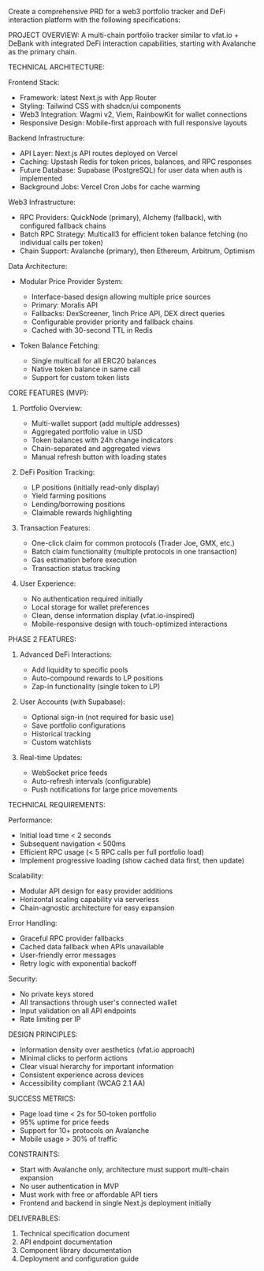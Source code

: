 Create a comprehensive PRD for a web3 portfolio tracker and DeFi interaction platform with the following specifications:

PROJECT OVERVIEW:
A multi-chain portfolio tracker similar to vfat.io + DeBank with integrated DeFi interaction capabilities, starting with Avalanche as the primary chain.

TECHNICAL ARCHITECTURE:

Frontend Stack:

- Framework: latest Next.js with App Router
- Styling: Tailwind CSS with shadcn/ui components
- Web3 Integration: Wagmi v2, Viem, RainbowKit for wallet connections
- Responsive Design: Mobile-first approach with full responsive layouts

Backend Infrastructure:

- API Layer: Next.js API routes deployed on Vercel
- Caching: Upstash Redis for token prices, balances, and RPC responses
- Future Database: Supabase (PostgreSQL) for user data when auth is implemented
- Background Jobs: Vercel Cron Jobs for cache warming

Web3 Infrastructure:

- RPC Providers: QuickNode (primary), Alchemy (fallback), with configured fallback chains
- Batch RPC Strategy: Multicall3 for efficient token balance fetching (no individual calls per token)
- Chain Support: Avalanche (primary), then Ethereum, Arbitrum, Optimism

Data Architecture:

- Modular Price Provider System:
  - Interface-based design allowing multiple price sources
  - Primary: Moralis API
  - Fallbacks: DexScreener, 1inch Price API, DEX direct queries
  - Configurable provider priority and fallback chains
  - Cached with 30-second TTL in Redis

- Token Balance Fetching:
  - Single multicall for all ERC20 balances
  - Native token balance in same call
  - Support for custom token lists

CORE FEATURES (MVP):

1. Portfolio Overview:
   - Multi-wallet support (add multiple addresses)
   - Aggregated portfolio value in USD
   - Token balances with 24h change indicators
   - Chain-separated and aggregated views
   - Manual refresh button with loading states

2. DeFi Position Tracking:
   - LP positions (initially read-only display)
   - Yield farming positions
   - Lending/borrowing positions
   - Claimable rewards highlighting

3. Transaction Features:
   - One-click claim for common protocols (Trader Joe, GMX, etc.)
   - Batch claim functionality (multiple protocols in one transaction)
   - Gas estimation before execution
   - Transaction status tracking

4. User Experience:
   - No authentication required initially
   - Local storage for wallet preferences
   - Clean, dense information display (vfat.io-inspired)
   - Mobile-responsive design with touch-optimized interactions

PHASE 2 FEATURES:

1. Advanced DeFi Interactions:
   - Add liquidity to specific pools
   - Auto-compound rewards to LP positions
   - Zap-in functionality (single token to LP)

2. User Accounts (with Supabase):
   - Optional sign-in (not required for basic use)
   - Save portfolio configurations
   - Historical tracking
   - Custom watchlists

3. Real-time Updates:
   - WebSocket price feeds
   - Auto-refresh intervals (configurable)
   - Push notifications for large price movements

TECHNICAL REQUIREMENTS:

Performance:

- Initial load time < 2 seconds
- Subsequent navigation < 500ms
- Efficient RPC usage (< 5 RPC calls per full portfolio load)
- Implement progressive loading (show cached data first, then update)

Scalability:

- Modular API design for easy provider additions
- Horizontal scaling capability via serverless
- Chain-agnostic architecture for easy expansion

Error Handling:

- Graceful RPC provider fallbacks
- Cached data fallback when APIs unavailable
- User-friendly error messages
- Retry logic with exponential backoff

Security:

- No private keys stored
- All transactions through user's connected wallet
- Input validation on all API endpoints
- Rate limiting per IP

DESIGN PRINCIPLES:

- Information density over aesthetics (vfat.io approach)
- Minimal clicks to perform actions
- Clear visual hierarchy for important information
- Consistent experience across devices
- Accessibility compliant (WCAG 2.1 AA)

SUCCESS METRICS:

- Page load time < 2s for 50-token portfolio
- 95% uptime for price feeds
- Support for 10+ protocols on Avalanche
- Mobile usage > 30% of traffic

CONSTRAINTS:

- Start with Avalanche only, architecture must support multi-chain expansion
- No user authentication in MVP
- Must work with free or affordable API tiers
- Frontend and backend in single Next.js deployment initially

DELIVERABLES:

1. Technical specification document
2. API endpoint documentation
3. Component library documentation
4. Deployment and configuration guide
